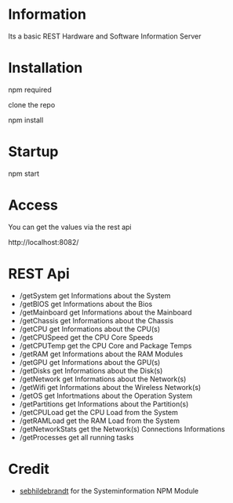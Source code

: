 # Information

Its a basic REST Hardware and Software Information Server

# Installation

npm required

clone the repo

npm install

# Startup

npm start

# Access

You can get the values via the rest api

http://localhost:8082/

# REST Api

* /getSystem get Informations about the System
* /getBIOS get Informations about the Bios
* /getMainboard get Informations about the Mainboard
* /getChassis get Informations about the Chassis
* /getCPU get Informations about the CPU(s)
* /getCPUSpeed get the CPU Core Speeds
* /getCPUTemp get the CPU Core and Package Temps
* /getRAM get Informations about the RAM Modules
* /getGPU get Informations about the GPU(s)
* /getDisks get Informations about the Disk(s)
* /getNetwork get Informations about the Network(s)
* /getWifi get Informations about the Wireless Network(s)
* /getOS get Infortmations about the Operation System
* /getPartitions get Informations about the Partition(s)
* /getCPULoad get the CPU Load from the System
* /getRAMLoad get the RAM Load from the System
* /getNetworkStats get the Network(s) Connections Informations
* /getProcesses get all running tasks

# Credit

* [sebhildebrandt](https://systeminformation.io/) for the Systeminformation NPM Module
